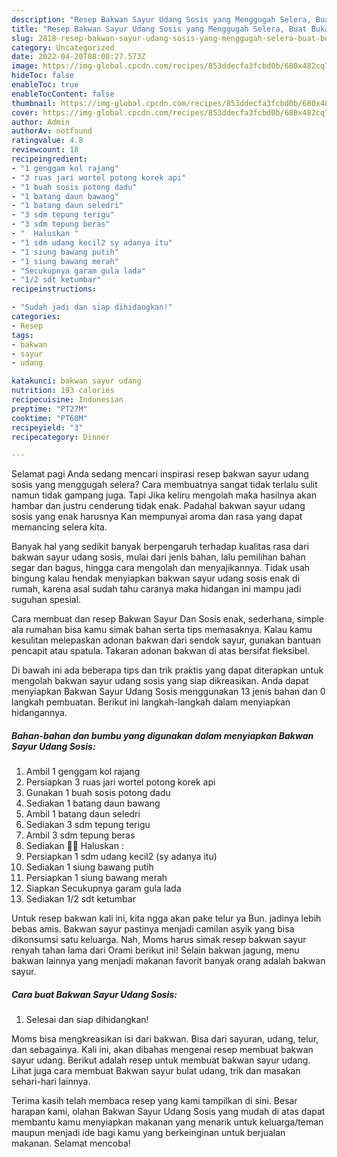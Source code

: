 ```yaml
---
description: "Resep Bakwan Sayur Udang Sosis yang Menggugah Selera, Buat Buka Puasa Bisa Manjain Lidah"
title: "Resep Bakwan Sayur Udang Sosis yang Menggugah Selera, Buat Buka Puasa Bisa Manjain Lidah"
slug: 2818-resep-bakwan-sayur-udang-sosis-yang-menggugah-selera-buat-buka-puasa-bisa-manjain-lidah
category: Uncategorized
date: 2022-04-20T08:08:27.573Z
image: https://img-global.cpcdn.com/recipes/853ddecfa3fcbd0b/680x482cq70/bakwan-sayur-udang-sosis-foto-resep-utama.jpg
hideToc: false
enableToc: true
enableTocContent: false
thumbnail: https://img-global.cpcdn.com/recipes/853ddecfa3fcbd0b/680x482cq70/bakwan-sayur-udang-sosis-foto-resep-utama.jpg
cover: https://img-global.cpcdn.com/recipes/853ddecfa3fcbd0b/680x482cq70/bakwan-sayur-udang-sosis-foto-resep-utama.jpg
author: Admin
authorAv: notfound
ratingvalue: 4.8
reviewcount: 18
recipeingredient:
- "1 genggam kol rajang"
- "3 ruas jari wortel potong korek api"
- "1 buah sosis potong dadu"
- "1 batang daun bawang"
- "1 batang daun seledri"
- "3 sdm tepung terigu"
- "3 sdm tepung beras"
- "  Haluskan "
- "1 sdm udang kecil2 sy adanya itu"
- "1 siung bawang putih"
- "1 siung bawang merah"
- "Secukupnya garam gula lada"
- "1/2 sdt ketumbar"
recipeinstructions:

- "Sudah jadi dan siap dihidangkan!"
categories:
- Resep
tags:
- bakwan
- sayur
- udang

katakunci: bakwan sayur udang 
nutrition: 193 calories
recipecuisine: Indonesian
preptime: "PT27M"
cooktime: "PT60M"
recipeyield: "3"
recipecategory: Dinner

---
```



Selamat pagi Anda sedang mencari inspirasi resep bakwan sayur udang sosis yang menggugah selera? Cara membuatnya sangat tidak terlalu sulit namun tidak gampang juga. Tapi Jika keliru mengolah maka hasilnya akan hambar dan justru cenderung tidak enak. Padahal bakwan sayur udang sosis yang enak harusnya Kan mempunyai aroma dan rasa yang dapat memancing selera kita.


Banyak hal yang sedikit banyak berpengaruh terhadap kualitas rasa dari bakwan sayur udang sosis, mulai dari jenis bahan, lalu pemilihan bahan segar dan bagus, hingga cara mengolah dan menyajikannya. Tidak usah bingung kalau hendak menyiapkan bakwan sayur udang sosis enak di rumah, karena asal sudah tahu caranya maka hidangan ini mampu jadi suguhan spesial.

Cara membuat dan resep Bakwan Sayur Dan Sosis enak, sederhana, simple ala rumahan bisa kamu simak bahan serta tips memasaknya. Kalau kamu kesulitan melepaskan adonan bakwan dari sendok sayur, gunakan bantuan pencapit atau spatula. Takaran adonan bakwan di atas bersifat fleksibel.


Di bawah ini ada beberapa tips dan trik praktis yang dapat diterapkan untuk mengolah bakwan sayur udang sosis yang siap dikreasikan. Anda dapat menyiapkan Bakwan Sayur Udang Sosis menggunakan 13 jenis bahan dan 0 langkah pembuatan. Berikut ini langkah-langkah dalam menyiapkan hidangannya.

<!--inarticleads1-->

##### Bahan-bahan dan bumbu yang digunakan dalam menyiapkan Bakwan Sayur Udang Sosis:

1. Ambil 1 genggam kol rajang
1. Persiapkan 3 ruas jari wortel potong korek api
1. Gunakan 1 buah sosis potong dadu
1. Sediakan 1 batang daun bawang
1. Ambil 1 batang daun seledri
1. Sediakan 3 sdm tepung terigu
1. Ambil 3 sdm tepung beras
1. Sediakan  🎊🎊 Haluskan :
1. Persiapkan 1 sdm udang kecil2 (sy adanya itu)
1. Sediakan 1 siung bawang putih
1. Persiapkan 1 siung bawang merah
1. Siapkan Secukupnya garam gula lada
1. Sediakan 1/2 sdt ketumbar


Untuk resep bakwan kali ini, kita ngga akan pake telur ya Bun. jadinya lebih bebas amis. Bakwan sayur pastinya menjadi camilan asyik yang bisa dikonsumsi satu keluarga. Nah, Moms harus simak resep bakwan sayur renyah tahan lama dari Orami berikut ini! Selain bakwan jagung, menu bakwan lainnya yang menjadi makanan favorit banyak orang adalah bakwan sayur. 

<!--inarticleads2-->

##### Cara buat Bakwan Sayur Udang Sosis:


1. Selesai dan siap dihidangkan!

Moms bisa mengkreasikan isi dari bakwan. Bisa dari sayuran, udang, telur, dan sebagainya. Kali ini, akan dibahas mengenai resep membuat bakwan sayur udang. Berikut adalah resep untuk membuat bakwan sayur udang. Lihat juga cara membuat Bakwan sayur bulat udang, trik dan masakan sehari-hari lainnya. 

Terima kasih telah membaca resep yang kami tampilkan di sini. Besar harapan kami, olahan Bakwan Sayur Udang Sosis yang mudah di atas dapat membantu kamu menyiapkan makanan yang menarik untuk keluarga/teman maupun menjadi ide bagi kamu yang berkeinginan untuk berjualan makanan. Selamat mencoba!
